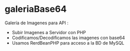 # galeriaBase64
Galería de Imagenes para API :
- Subir Imagenes a Servidor con PHP
- Codificamos/Decodificamos las imagenes con base64 
- Usamos RerdBeanPHP para acceso a la BD de MySQL
